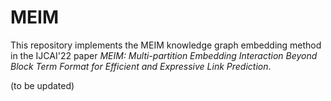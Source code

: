 # MEIM

This repository implements the MEIM knowledge graph embedding method in the IJCAI'22 paper *MEIM: Multi-partition Embedding Interaction Beyond Block Term Format for Efficient and Expressive Link Prediction*.

(to be updated)
